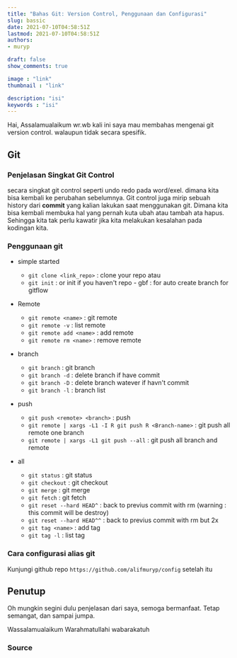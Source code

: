 ```yaml
---
title: "Bahas Git: Version Control, Penggunaan dan Configurasi"
slug: bassic
date: 2021-07-10T04:58:51Z
lastmod: 2021-07-10T04:58:51Z
authors:
- muryp

draft: false
show_comments: true

image : "link"
thumbnail : "link"

description: "isi"
keywords : "isi"
---
```

Hai, Assalamualaikum wr.wb
kali ini saya mau membahas mengenai git version control. walaupun tidak secara spesifik.

## Git

### Penjelasan Singkat Git Control
secara singkat git control seperti undo redo pada word/exel. dimana kita bisa kembali ke perubahan sebelumnya.
Git control juga mirip sebuah history dari **commit** yang kalian lakukan saat menggunakan git.
Dimana kita bisa kembali membuka hal yang pernah kuta ubah atau tambah ata hapus. 
Sehingga kita tak perlu kawatir jika kita melakukan kesalahan pada kodingan kita.

### Penggunaan git
- simple started
  * `git clone <link_repo>` : clone your repo
  atau
  * `git init` : or init if you haven't repo                         - gbf : for auto create branch for gitflow

- Remote
  * `git remote <name>` : git remote
  * `git remote -v` : list remote
  * `git remote add <name>` : add remote
  * `git remote rm <name>` : remove remote

- branch
  * `git branch` : git branch
  * `git branch -d` : delete branch if have commit
  * `git branch -D` : delete branch watever if havn't commit
  * `git branch -l` : branch list

- push
  * `git push <remote> <branch>` : push 
  * `git remote | xargs -L1 -I R git push R <Branch-name>` : git push all remote one branch
  * `git remote | xargs -L1 git push --all` : git push all branch and remote

- all
  * `git status` : git status
  * `git checkout` : git checkout
  * `git merge` : git merge
  * `git fetch` : git fetch
  * `git reset --hard HEAD^` : back to previus commit with rm (warning : this commit will be destroy)
  * `git reset --hard HEAD^^` : back to previus commit with rm but 2x
  * `git tag <name>` : add tag
  * `git tag -l` : list tag

### Cara configurasi alias git
Kunjungi github repo `https://github.com/alifmuryp/config`
setelah itu 
## Penutup

Oh mungkin segini dulu penjelasan dari saya, semoga bermanfaat. Tetap semangat, dan sampai jumpa.

Wassalamualaikum Warahmatullahi wabarakatuh

### Source 
